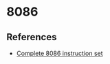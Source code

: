 # 8086

## References

-   [Complete 8086 instruction set](http://www.gabrielececchetti.it/Teaching/CalcolatoriElettronici/Docs/i8086_instruction_set.pdf)
